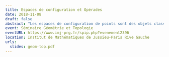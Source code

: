 ```yaml
---
title: Espaces de configuration et Opérades
date: 2018-11-08
draft: false
abstract: "Les espaces de configuration de points sont des objets classiques en topologie algébrique. L'étude de leur type d'homotopie engendre de nombreuses questions et applications dans différents domaines des mathématiques. Dans cet exposé, je présenterai des idées qui viennent de la théorie des opérades et qui permettent d'obtenir des résultats concernant le type d'homotopie rationnel des espaces de configuration de variétés."
event: Séminaire Géométrie et Topologie
eventURL: https://www.imj-prg.fr/spip.php?evenement2396
location: Institut de Mathématiques de Jussieu-Paris Rive Gauche
urls:
  slides: geom-top.pdf
---
```

